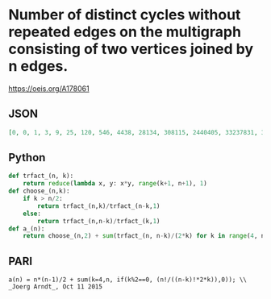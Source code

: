 # Number of distinct cycles without repeated edges on the multigraph consisting of two vertices joined by n edges\.
https://oeis.org/A178061
## JSON
```JSON
[0, 0, 1, 3, 9, 25, 120, 546, 4438, 28134, 308115, 2440405, 33237831, 314699463, 5119097074, 56345113020, 1065268609980, 13359512435356, 287786703606453, 4049825314169079, 97903924694681365, 1527478596708475845, 40946200336523631996, 701409698806896677158]
```
## Python
```Python
def trfact_(n, k):
    return reduce(lambda x, y: x*y, range(k+1, n+1), 1)
def choose_(n,k):
    if k > n/2:
        return trfact_(n,k)/trfact_(n-k,1)
    else:
        return trfact_(n,n-k)/trfact_(k,1)
def a_(n):
    return choose_(n,2) + sum(trfact_(n, n-k)/(2*k) for k in range(4, n+1, 2))
```
## PARI
```PARI
a(n) = n*(n-1)/2 + sum(k=4,n, if(k%2==0, (n!/((n-k)!*2*k)),0)); \\ _Joerg Arndt_, Oct 11 2015
```
